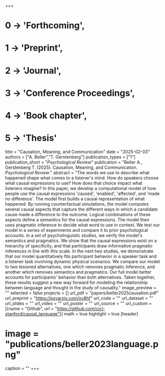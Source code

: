 +++
# 0 -> 'Forthcoming',
# 1 -> 'Preprint',
# 2 -> 'Journal',
# 3 -> 'Conference Proceedings',
# 4 -> 'Book chapter',
# 5 -> 'Thesis'

title = "Causation, Meaning, and Communication"
date = "2025-02-03"
authors = ["A. Beller","T. Gerstenberg"]
publication_types = ["1"]
publication_short = "_Psychological Review_"
publication = "Beller A., Gerstenberg T. (2025). Causation, Meaning, and Communication. _Psychological Review_."
abstract = "The words we use to describe what happened shape what comes to a listener's mind. How do speakers choose what causal expressions to use? How does that choice impact what listeners imagine? In this paper, we develop a computational model of how people use the causal expressions 'caused', 'enabled', 'affected', and 'made no difference'. The model first builds a causal representation of what happened. By running counterfactual simulations, the model computes several causal aspects that capture the different ways in which a candidate cause made a difference to the outcome. Logical combinations of these aspects define a semantics for the causal expressions. The model then uses pragmatic inference to decide what word to use in context. We test our model in a series of experiments and compare it to prior psychological accounts. In a set of psycholinguistic studies, we verify the model's semantics and pragmatics. We show that the causal expressions exist on a hierarchy of specificity, and that participants draw informative pragmatic inferences in line with this scale. In the next two studies, we demonstrate that our model quantitatively fits participant behavior in a speaker task and a listener task involving dynamic physical scenarios. We compare our model to two lesioned alternatives, one which removes pragmatic inference, and another which removes semantics and pragmatics. Our full model better accounts for participants' behavior than both alternatives. Taken together, these results suggest a new way forward for modeling the relationship between language and thought in the study of causality."
image_preview = ""
selected = false
projects = []
url_pdf = "papers/beller2025causation.pdf"
url_preprint = "https://psyarxiv.com/xv8hf"
url_code = ""
url_dataset = ""
url_slides = ""
url_video = ""
url_poster = ""
url_source = ""
url_custom = [{name = "Github", url = "https://github.com/cicl-stanford/causal_language"}]
math = true
highlight = true
[header]
# image = "publications/beller2023language.png"
caption = ""
+++